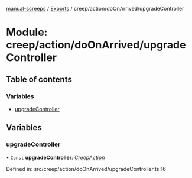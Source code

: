 [manual-screeps](../README.md) / [Exports](../modules.md) / creep/action/doOnArrived/upgradeController

# Module: creep/action/doOnArrived/upgradeController

## Table of contents

### Variables

- [upgradeController](creep_action_doonarrived_upgradecontroller.md#upgradecontroller)

## Variables

### upgradeController

• `Const` **upgradeController**: [*CreepAction*](../interfaces/creep_action_doonarrived.creepaction.md)

Defined in: src/creep/action/doOnArrived/upgradeController.ts:16
